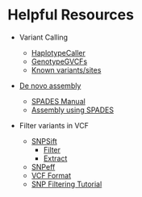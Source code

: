 # Helpful Resources

* Variant Calling
     * [HaplotypeCaller](https://software.broadinstitute.org/gatk/documentation/tooldocs/current/org_broadinstitute_gatk_tools_walkers_haplotypecaller_HaplotypeCaller.php)
     * [GenotypeGVCFs](https://software.broadinstitute.org/gatk/documentation/tooldocs/current/org_broadinstitute_gatk_tools_walkers_variantutils_GenotypeGVCFs.php)
     * [Known variants/sites](https://software.broadinstitute.org/gatk/documentation/article.php?id=1247)


* [De novo assembly](https://github.com/lexnederbragt/INF-BIO9120_fall2013_de_novo_assembly/blob/master/practicals/02_Mapping_reads_to_an_assembly.md)
     * [SPADES Manual](http://cab.spbu.ru/software/spades/)
     * [Assembly using SPADES](http://inf-biox121.readthedocs.io/en/2015/Assembly/practicals/06_Assembly_using_SPADES.html)

* Filter variants in VCF
     * [SNPSift]()
        * [Filter](http://snpeff.sourceforge.net/SnpSift.html#filter)
        * [Extract](http://snpeff.sourceforge.net/SnpSift.html#Extract)
     * [SNPeff](http://snpeff.sourceforge.net/SnpSift.html)
     * [VCF Format](http://www.internationalgenome.org/wiki/Analysis/Variant%20Call%20Format/vcf-variant-call-format-version-40/)
     * [SNP Filtering Tutorial](http://ddocent.com/filtering/)
    
